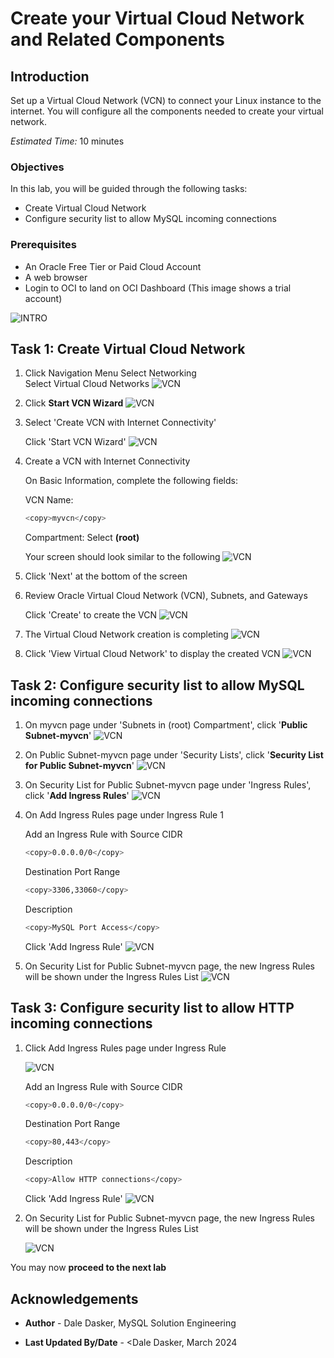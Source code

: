 # Create your Virtual Cloud Network and Related Components

## Introduction

Set up a Virtual Cloud Network (VCN) to connect your Linux instance to the internet. You will configure all the components needed to create your virtual network.

_Estimated Time:_ 10 minutes

### Objectives

In this lab, you will be guided through the following tasks:

- Create Virtual Cloud Network
- Configure security list to allow MySQL incoming connections

### Prerequisites

- An Oracle Free Tier or Paid Cloud Account
- A web browser
- Login to OCI to land on OCI Dashboard (This image shows a trial account)

![INTRO](./images/oci-dashboard.png " ")

## Task 1: Create Virtual Cloud Network

1. Click Navigation Menu
    Select Networking  
    Select Virtual Cloud Networks
    ![VCN](./images/03vcn01.png " ")

2. Click **Start VCN Wizard**
    ![VCN](./images/03vcn02.png " ")

3. Select 'Create VCN with Internet Connectivity'

    Click 'Start VCN Wizard'
    ![VCN](./images/03vcn03.png " ")

4. Create a VCN with Internet Connectivity

    On Basic Information, complete the following fields:

    VCN Name:

    ```bash
    <copy>myvcn</copy>
    ```

    Compartment: Select  **(root)**

    Your screen should look similar to the following
    ![VCN](./images/myvcn_04.png " ")

5. Click 'Next' at the bottom of the screen

6. Review Oracle Virtual Cloud Network (VCN), Subnets, and Gateways

    Click 'Create' to create the VCN
    ![VCN](./images/myvcn_05.png " ")

7. The Virtual Cloud Network creation is completing
    ![VCN](./images/03vcn05.png " ")

8. Click 'View Virtual Cloud Network' to display the created VCN
    ![VCN](./images/03vcn06.png " ")

## Task 2: Configure security list to allow MySQL incoming connections

1. On myvcn page under 'Subnets in (root) Compartment', click  '**Public Subnet-myvcn**'
     ![VCN](./images/03vcn07.png " ")

2. On Public Subnet-myvcn page under 'Security Lists',  click  '**Security List for Public Subnet-myvcn**'
    ![VCN](./images/03vcn08.png " ")

3. On Security List for Public Subnet-myvcn page under 'Ingress Rules', click '**Add Ingress Rules**'
    ![VCN](./images/03vcn09.png " ")

4. On Add Ingress Rules page under Ingress Rule 1

    Add an Ingress Rule with Source CIDR

    ```bash
    <copy>0.0.0.0/0</copy>
    ```

    Destination Port Range

    ```bash
    <copy>3306,33060</copy>
     ```

    Description

    ```bash
    <copy>MySQL Port Access</copy>
     ```

    Click 'Add Ingress Rule'
    ![VCN](./images/03vcn10.png " ")

5. On Security List for Public Subnet-myvcn page, the new Ingress Rules will be shown under the Ingress Rules List
    ![VCN](./images/03vcn11.png " ")

## Task 3: Configure security list to allow HTTP incoming connections

1. Click Add Ingress Rules page under Ingress Rule

    ![VCN](./images/03vcn09.png " ")

    Add an Ingress Rule with Source CIDR

    ```bash
    <copy>0.0.0.0/0</copy>
    ```

    Destination Port Range

    ```bash
    <copy>80,443</copy>
    ```

    Description

    ```bash
    <copy>Allow HTTP connections</copy>
    ```

    Click 'Add Ingress Rule'
    ![VCN](./images/03vcn10.png " ")

2. On Security List for Public Subnet-myvcn page, the new Ingress Rules will be shown under the Ingress Rules List

    ![VCN](./images/03vcn11.png " ")

You may now **proceed to the next lab**

## Acknowledgements

- **Author** - Dale Dasker, MySQL Solution Engineering

- **Last Updated By/Date** - <Dale Dasker, March 2024
